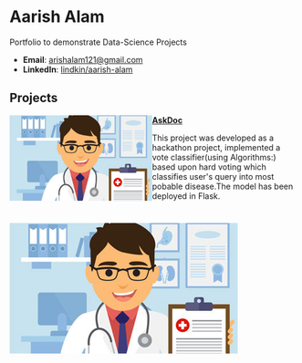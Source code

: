 # Aarish Alam
Portfolio to demonstrate Data-Science Projects

- **Email**: [arishalam121@gmail.com](arishalam121@gmail.com)
- **LinkedIn**: [lindkin/aarish-alam](www.linkedin.com/in/aarish-alam)

## Projects

<img align='left' width="250" height="150" src="/images/doctor-clinic.jpg"> **[AskDoc](https://github.com/noobknights/askdoc)**

This project was developed as a hackathon project, implemented a vote classifier(using Algorithms:) based upon hard voting which classifies user's query into most pobable disease.The model has been deployed in Flask.

#

![](/images/doctor-clinic.jpg)



